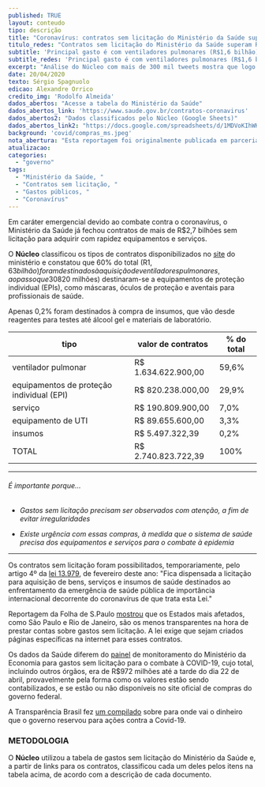 ```yaml
---
published: TRUE
layout: conteudo
tipo: descrição
title: "Coronavírus: contratos sem licitação do Ministério da Saúde superam R$2,7 bilhões"
titulo_redes: "Contratos sem licitação do Ministério da Saúde superam R$2,7 bi"
subtitle: 'Principal gasto é com ventiladores pulmonares (R$1,6 bilhão), seguido de equipamentos de proteção individual (R$820 milhões)'
subtitle_redes: 'Principal gasto é com ventiladores pulmonares (R$1,6 bilhão) e equipamentos de proteção individual (R$820 milhões)'
excerpt: "Análise do Núcleo com mais de 300 mil tweets mostra que logo após publicação de Mandetta anunciando sua saída do governo há um pico de tweets negativos muito superior a positivos, continuando assim por algumas horas."
date: 20/04/2020
texto: Sérgio Spagnuolo
edicao: Alexandre Orrico
credito_img: 'Rodolfo Almeida'
dados_abertos: "Acesse a tabela do Ministério da Saúde"
dados_abertos_link: 'https://www.saude.gov.br/contratos-coronavirus'
dados_abertos2: "Dados classificados pelo Núcleo (Google Sheets)"
dados_abertos_link2: "https://docs.google.com/spreadsheets/d/1MDVoKIhWKDTISC5u5skEbcvYZ2R12Bw6Bm-mLoySyTk/edit?usp=sharing"
background: 'covid/compras_ms.jpeg'
nota_abertura: "Esta reportagem foi originalmente publicada em parceria com o <a href='' target='_blank'>Yahoo Brasil</a>"
atualizacao:
categories:
  - "governo"
tags:
  - "Ministério da Saúde, "
  - "Contratos sem licitação, "
  - "Gastos públicos, "
  - "Coronavírus"
---
```


Em caráter emergencial devido ao combate contra o coronavírus, o Ministério da Saúde já fechou contratos de mais de R$2,7 bilhões sem licitação para adquirir com rapidez equipamentos e serviços.

O **Núcleo** classificou os tipos de contratos disponibilizados no [site](https://www.saude.gov.br/contratos-coronavirus) do ministério e constatou que 60% do total (R$1,63 bilhão) foram destinados à aquisição de ventiladores pulmonares, ao passo que 30% (R$820 milhões) destinaram-se a equipamentos de proteção individual (EPIs), como máscaras, óculos de proteção e aventais para profissionais de saúde.

Apenas 0,2% foram destinados à compra de insumos, que vão desde reagentes para testes até álcool gel e materiais de laboratório.

| tipo                | valor de contratos  | % do total |
|---------------------|---------------------|------------|
| ventilador pulmonar | R$ 1.634.622.900,00 | 59,6%      |
| equipamentos de proteção individual (EPI)                 | R$ 820.238.000,00   | 29,9%      |
| serviço             | R$ 190.809.900,00   | 7,0%       |
| equipamento de UTI | R$ 89.655.600,00    | 3,3%       |
| insumos             | R$ 5.497.322,39     | 0,2%       |
| TOTAL               | R$ 2.740.823.722,39 |   100%         |

---

###### É importante porque...

- *Gastos sem licitação precisam ser observados com atenção, a fim de evitar irregularidades*

- *Existe urgência com essas compras, à medida que o sistema de saúde precisa dos equipamentos e serviços para o combate à epidemia*


---

Os contratos sem licitação foram possibilitados, temporariamente, pelo artigo 4º da [lei 13.979](http://www.in.gov.br/en/web/dou/-/lei-n-13.979-de-6-de-fevereiro-de-2020-242078735), de fevereiro deste ano: "Fica dispensada a licitação para aquisição de bens, serviços e insumos de saúde destinados ao enfrentamento da emergência de saúde pública de importância internacional decorrente do coronavírus de que trata esta Lei."

Reportagem da Folha de S.Paulo [mostrou](https://www1.folha.uol.com.br/poder/2020/04/estados-mais-afetados-como-sp-e-rj-sao-menos-transparentes-em-gastos-com-pandemia.shtml) que os Estados mais afetados, como São Paulo e Rio de Janeiro, são os menos transparentes na hora de prestar contas sobre gastos sem licitação. A lei exige que sejam criados páginas específicas na internet para esses contratos.

Os dados da Saúde diferem do [painel](https://www.comprasgovernamentais.gov.br/index.php/transparencia/1284-transparencia-dos-dados-de-dispensa-no-combate-ao-covid-19) de monitoramento do Ministério da Economia para gastos sem licitação para o combate à COVID-19, cujo total, incluindo outros órgãos, era de R$972 milhões até a tarde do dia 22 de abril, provavelmente pela forma como os valores estão sendo contabilizados, e se estão ou não disponíveis no site oficial de compras do governo federal.

A Transparência Brasil fez [um compilado](https://www.transparencia.org.br/blog/de-onde-veio-e-para-onde-vai-o-dinheiro-que-o-governo-federal-reservou-para-acoes-da-covid-19/) sobre para onde vai o dinheiro que o governo reservou para ações contra a Covid-19.


### METODOLOGIA

O **Núcleo** utilizou a tabela de gastos sem licitação do Ministério da Saúde e, a partir de links para os contratos, classificou cada um deles pelos itens na tabela acima, de acordo com a descrição de cada documento.
